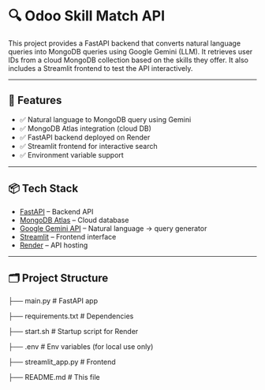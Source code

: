 # 🔍 Odoo Skill Match API

This project provides a FastAPI backend that converts natural language queries into MongoDB queries using Google Gemini (LLM). It retrieves user IDs from a cloud MongoDB collection based on the skills they offer. It also includes a Streamlit frontend to test the API interactively.

---

## 🚀 Features

- ✅ Natural language to MongoDB query using Gemini
- ✅ MongoDB Atlas integration (cloud DB)
- ✅ FastAPI backend deployed on Render
- ✅ Streamlit frontend for interactive search
- ✅ Environment variable support

---

## 📦 Tech Stack

- [FastAPI](https://fastapi.tiangolo.com/) – Backend API
- [MongoDB Atlas](https://www.mongodb.com/cloud/atlas) – Cloud database
- [Google Gemini API](https://ai.google.dev/) – Natural language → query generator
- [Streamlit](https://streamlit.io/) – Frontend interface
- [Render](https://render.com/) – API hosting

---

## 🗂️ Project Structure

├── main.py # FastAPI app

├── requirements.txt # Dependencies

├── start.sh # Startup script for Render

├── .env # Env variables (for local use only)

├── streamlit_app.py # Frontend

├── README.md # This file
